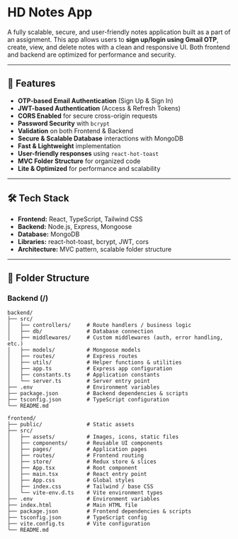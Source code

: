 # HD Notes App

A fully scalable, secure, and user-friendly notes application built as a part of an assignment. This app allows users to **sign up/login using Gmail OTP**, create, view, and delete notes with a clean and responsive UI. Both frontend and backend are optimized for performance and security.

---

## 🚀 Features

- **OTP-based Email Authentication** (Sign Up & Sign In)
- **JWT-based Authentication** (Access & Refresh Tokens)
- **CORS Enabled** for secure cross-origin requests
- **Password Security** with `bcrypt`
- **Validation** on both Frontend & Backend
- **Secure & Scalable Database** interactions with MongoDB
- **Fast & Lightweight** implementation
- **User-friendly responses** using `react-hot-toast`
- **MVC Folder Structure** for organized code
- **Lite & Optimized** for performance and scalability

---

## 🛠 Tech Stack

- **Frontend:** React, TypeScript, Tailwind CSS
- **Backend:** Node.js, Express, Mongoose
- **Database:** MongoDB
- **Libraries:** react-hot-toast, bcrypt, JWT, cors
- **Architecture:** MVC pattern, scalable folder structure

---

## 📂 Folder Structure

### Backend (/)
```text
backend/
├── src/
│   ├── controllers/     # Route handlers / business logic
│   ├── db/              # Database connection
│   ├── middlewares/     # Custom middlewares (auth, error handling, etc.)
│   ├── models/          # Mongoose models
│   ├── routes/          # Express routes
│   ├── utils/           # Helper functions & utilities
│   ├── app.ts           # Express app configuration
│   ├── constants.ts     # Application constants
│   └── server.ts        # Server entry point
├── .env                 # Environment variables
├── package.json         # Backend dependencies & scripts
├── tsconfig.json        # TypeScript configuration
└── README.md

frontend/
├── public/              # Static assets
├── src/
│   ├── assets/          # Images, icons, static files
│   ├── components/      # Reusable UI components
│   ├── pages/           # Application pages
│   ├── routes/          # Frontend routing
│   ├── store/           # Redux store & slices
│   ├── App.tsx          # Root component
│   ├── main.tsx         # React entry point
│   ├── App.css          # Global styles
│   ├── index.css        # Tailwind / base CSS
│   └── vite-env.d.ts    # Vite environment types
├── .env                 # Environment variables
├── index.html           # Main HTML file
├── package.json         # Frontend dependencies & scripts
├── tsconfig.json        # TypeScript config
├── vite.config.ts       # Vite configuration
└── README.md